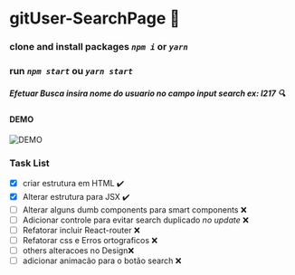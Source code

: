 # gitUser-SearchPage  :construction:

### clone and install packages <code>*npm i*</code> or <code>*yarn*</code>
### run <code>*npm start*</code> ou <code>*yarn start*</code>


##### Efetuar Busca insira nome do usuario no campo input search ex: l217  :mag:


#### DEMO
![DEMO](https://github.com/l217/gitUser-SearchPage/blob/master/assets/projeto.gif)


### Task List
- [x] criar estrutura em HTML :heavy_check_mark:
- [x] Alterar estrutura para JSX :heavy_check_mark:
- [ ] Alterar alguns dumb components para smart components :x:
- [ ] Adicionar controle para evitar search duplicado *no update* :x:
- [ ] Refatorar incluir React-router :x:
- [ ] Refatorar css e Erros ortograficos :x:
- [ ] others alteracoes no Design:x:
- [ ] adicionar animacão para o botão search :x:
